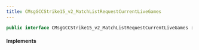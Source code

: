 ```yaml
---
title: CMsgGCCStrike15_v2_MatchListRequestCurrentLiveGames
---
```


```csharp
public interface CMsgGCCStrike15_v2_MatchListRequestCurrentLiveGames : ITypedProtobuf<CMsgGCCStrike15_v2_MatchListRequestCurrentLiveGames>, INativeHandle
```

#### Implements

